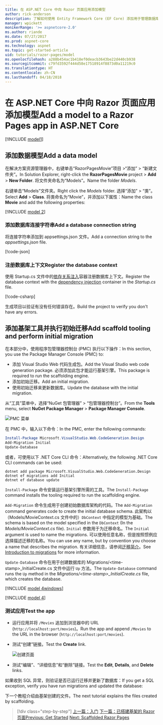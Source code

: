 ```yaml
---
title: 在 ASP.NET Core 中向 Razor 页面应用添加模型
author: rick-anderson
description: 了解如何使用 Entity Framework Core (EF Core) 添加用于管理数据库中的影片的类。
manager: wpickett
monikerRange: '>= aspnetcore-2.0'
ms.author: riande
ms.date: 07/27/2017
ms.prod: aspnet-core
ms.technology: aspnet
ms.topic: get-started-article
uid: tutorials/razor-pages/model
ms.openlocfilehash: a288b454ac1b418ef0deacb3643be22d440cb938
ms.sourcegitcommit: c79fd3592f444d58e17518914f8873d0a11219c0
ms.translationtype: HT
ms.contentlocale: zh-CN
ms.lasthandoff: 04/18/2018
---
```

# <a name="add-a-model-to-a-razor-pages-app-in-aspnet-core"></a><span data-ttu-id="2ab1f-103">在 ASP.NET Core 中向 Razor 页面应用添加模型</span><span class="sxs-lookup"><span data-stu-id="2ab1f-103">Add a model to a Razor Pages app in ASP.NET Core</span></span>

[!INCLUDE [model1](../../includes/RP/model1.md)]

## <a name="add-a-data-model"></a><span data-ttu-id="2ab1f-104">添加数据模型</span><span class="sxs-lookup"><span data-stu-id="2ab1f-104">Add a data model</span></span>

<span data-ttu-id="2ab1f-105">在解决方案资源管理器中，右键单击“RazorPagesMovie”项目 >“添加” > “新建文件夹”。</span><span class="sxs-lookup"><span data-stu-id="2ab1f-105">In Solution Explorer, right-click the **RazorPagesMovie** project > **Add** > **New Folder**.</span></span> <span data-ttu-id="2ab1f-106">将文件夹命名为“Models”。</span><span class="sxs-lookup"><span data-stu-id="2ab1f-106">Name the folder *Models*.</span></span>

<span data-ttu-id="2ab1f-107">右键单击“Models”文件夹。</span><span class="sxs-lookup"><span data-stu-id="2ab1f-107">Right click the *Models* folder.</span></span> <span data-ttu-id="2ab1f-108">选择“添加” > “类”。</span><span class="sxs-lookup"><span data-stu-id="2ab1f-108">Select **Add** > **Class**.</span></span> <span data-ttu-id="2ab1f-109">将类命名为“Movie”，并添加以下属性：</span><span class="sxs-lookup"><span data-stu-id="2ab1f-109">Name the class **Movie** and add the following properties:</span></span>

[!INCLUDE [model 2](../../includes/RP/model2.md)]

<a name="cs"></a>
### <a name="add-a-database-connection-string"></a><span data-ttu-id="2ab1f-110">添加数据库连接字符串</span><span class="sxs-lookup"><span data-stu-id="2ab1f-110">Add a database connection string</span></span>

<span data-ttu-id="2ab1f-111">将连接字符串添加到 appsettings.json 文件。</span><span class="sxs-lookup"><span data-stu-id="2ab1f-111">Add a connection string to the *appsettings.json* file.</span></span>

[!code-json[](../../tutorials/razor-pages/razor-pages-start/sample/RazorPagesMovie/appsettings.json?highlight=8-10)]

<a name="reg"></a>
###  <a name="register-the-database-context"></a><span data-ttu-id="2ab1f-112">注册数据库上下文</span><span class="sxs-lookup"><span data-stu-id="2ab1f-112">Register the database context</span></span>

<span data-ttu-id="2ab1f-113">使用 Startup.cs 文件中的[依存关系注入](xref:fundamentals/dependency-injection)容器注册数据库上下文。</span><span class="sxs-lookup"><span data-stu-id="2ab1f-113">Register the database context with the [dependency injection](xref:fundamentals/dependency-injection) container in the *Startup.cs* file.</span></span>

[!code-csharp[](../../tutorials/razor-pages/razor-pages-start/sample/RazorPagesMovie/Startup.cs?name=snippet_ConfigureServices&highlight=3-5,7-9)]

<span data-ttu-id="2ab1f-114">生成项目以验证有没有任何错误存在。</span><span class="sxs-lookup"><span data-stu-id="2ab1f-114">Build the project to verify you don't have any errors.</span></span>

<a name="pmc"></a>
## <a name="add-scaffold-tooling-and-perform-initial-migration"></a><span data-ttu-id="2ab1f-115">添加基架工具并执行初始迁移</span><span class="sxs-lookup"><span data-stu-id="2ab1f-115">Add scaffold tooling and perform initial migration</span></span>

<span data-ttu-id="2ab1f-116">在本部分中，使用程序包管理器控制台 (PMC) 执行以下操作：</span><span class="sxs-lookup"><span data-stu-id="2ab1f-116">In this section, you use the Package Manager Console (PMC) to:</span></span>

* <span data-ttu-id="2ab1f-117">添加 Visual Studio Web 代码生成包。</span><span class="sxs-lookup"><span data-stu-id="2ab1f-117">Add the Visual Studio web code generation package.</span></span> <span data-ttu-id="2ab1f-118">必须添加此包才能运行基架引擎。</span><span class="sxs-lookup"><span data-stu-id="2ab1f-118">This package is required to run the scaffolding engine.</span></span>
* <span data-ttu-id="2ab1f-119">添加初始迁移。</span><span class="sxs-lookup"><span data-stu-id="2ab1f-119">Add an initial migration.</span></span>
* <span data-ttu-id="2ab1f-120">使用初始迁移来更新数据库。</span><span class="sxs-lookup"><span data-stu-id="2ab1f-120">Update the database with the initial migration.</span></span>

<span data-ttu-id="2ab1f-121">从“工具”菜单中，选择“NuGet 包管理器” > “包管理器控制台”。</span><span class="sxs-lookup"><span data-stu-id="2ab1f-121">From the **Tools** menu, select **NuGet Package Manager** > **Package Manager Console**.</span></span>

  ![PMC 菜单](../first-mvc-app/adding-model/_static/pmc.png)

<span data-ttu-id="2ab1f-123">在 PMC 中，输入以下命令：</span><span class="sxs-lookup"><span data-stu-id="2ab1f-123">In the PMC, enter the following commands:</span></span>

```powershell
Install-Package Microsoft.VisualStudio.Web.CodeGeneration.Design
Add-Migration Initial
Update-Database
```

<span data-ttu-id="2ab1f-124">或者，可使用以下 .NET Core CLI 命令：</span><span class="sxs-lookup"><span data-stu-id="2ab1f-124">Alternatively, the following .NET Core CLI commands can be used:</span></span>

```console
dotnet add package Microsoft.VisualStudio.Web.CodeGeneration.Design
dotnet ef migrations add Initial
dotnet ef database update
```

<span data-ttu-id="2ab1f-125">`Install-Package` 命令安装运行基架引擎所需的工具。</span><span class="sxs-lookup"><span data-stu-id="2ab1f-125">The `Install-Package` command installs the tooling required to run the scaffolding engine.</span></span>

<span data-ttu-id="2ab1f-126">`Add-Migration` 命令生成用于创建初始数据库架构的代码。</span><span class="sxs-lookup"><span data-stu-id="2ab1f-126">The `Add-Migration` command generates code to create the initial database schema.</span></span> <span data-ttu-id="2ab1f-127">此架构以（Models/MovieContext.cs 文件中的）`DbContext` 中指定的模型为基础。</span><span class="sxs-lookup"><span data-stu-id="2ab1f-127">The schema is based on the model specified in the `DbContext` (In the *Models/MovieContext.cs* file).</span></span> <span data-ttu-id="2ab1f-128">`Initial` 参数用于为迁移命名。</span><span class="sxs-lookup"><span data-stu-id="2ab1f-128">The `Initial` argument is used to name the migrations.</span></span> <span data-ttu-id="2ab1f-129">可以使用任意名称，但是按照惯例应选择描述迁移的名称。</span><span class="sxs-lookup"><span data-stu-id="2ab1f-129">You can use any name, but by convention you choose a name that describes the migration.</span></span> <span data-ttu-id="2ab1f-130">有关详细信息，请参阅[迁移简介](xref:data/ef-mvc/migrations#introduction-to-migrations)。</span><span class="sxs-lookup"><span data-stu-id="2ab1f-130">See [Introduction to migrations](xref:data/ef-mvc/migrations#introduction-to-migrations) for more information.</span></span>

<span data-ttu-id="2ab1f-131">`Update-Database` 命令在用于创建数据库的 Migrations/\<time-stamp>_InitialCreate.cs 文件中运行 `Up` 方法。</span><span class="sxs-lookup"><span data-stu-id="2ab1f-131">The `Update-Database` command runs the `Up` method in the *Migrations/\<time-stamp>_InitialCreate.cs* file, which creates the database.</span></span>

[!INCLUDE [model 4windows](../../includes/RP/model4Win.md)]

[!INCLUDE [model 4](../../includes/RP/model4tbl.md)]

<a name="test"></a>
### <a name="test-the-app"></a><span data-ttu-id="2ab1f-132">测试应用</span><span class="sxs-lookup"><span data-stu-id="2ab1f-132">Test the app</span></span>

* <span data-ttu-id="2ab1f-133">运行应用并将 `/Movies` 追加到浏览器中的 URL (`http://localhost:port/movies`)。</span><span class="sxs-lookup"><span data-stu-id="2ab1f-133">Run the app and append `/Movies` to the URL in the browser (`http://localhost:port/movies`).</span></span>
* <span data-ttu-id="2ab1f-134">测试“创建”链接。</span><span class="sxs-lookup"><span data-stu-id="2ab1f-134">Test the **Create** link.</span></span>

  ![创建页面](../../tutorials/razor-pages/model/_static/conan.png)

<a name="scaffold"></a>

* <span data-ttu-id="2ab1f-136">测试“编辑”、“详细信息”和“删除”链接。</span><span class="sxs-lookup"><span data-stu-id="2ab1f-136">Test the **Edit**, **Details**, and **Delete** links.</span></span>

<span data-ttu-id="2ab1f-137">如果收到 SQL 异常，则验证是否已运行迁移并更新了数据库：</span><span class="sxs-lookup"><span data-stu-id="2ab1f-137">If you get a SQL exception, verify you have run migrations and updated the database:</span></span>

<span data-ttu-id="2ab1f-138">下一个教程介绍由基架创建的文件。</span><span class="sxs-lookup"><span data-stu-id="2ab1f-138">The next tutorial explains the files created by scaffolding.</span></span>

> [!div class="step-by-step"]
> <span data-ttu-id="2ab1f-139">[上一篇：入门](xref:tutorials/razor-pages/razor-pages-start)
> [下一篇：已搭建基架的 Razor 页面](xref:tutorials/razor-pages/page)</span><span class="sxs-lookup"><span data-stu-id="2ab1f-139">[Previous: Get Started](xref:tutorials/razor-pages/razor-pages-start)
[Next: Scaffolded Razor Pages](xref:tutorials/razor-pages/page)</span></span>    
